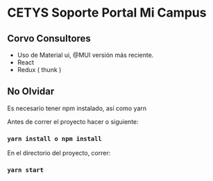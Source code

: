 # CETYS Soporte Portal Mi Campus

## Corvo Consultores

- Uso de Material ui, @MUI versión más reciente.
- React
- Redux ( thunk )

## No Olvidar
Es necesario tener npm instalado, así como yarn

Antes de correr el proyecto hacer o siguiente:
### `yarn install o npm install`

En el directorio del proyecto, correr:

### `yarn start`
